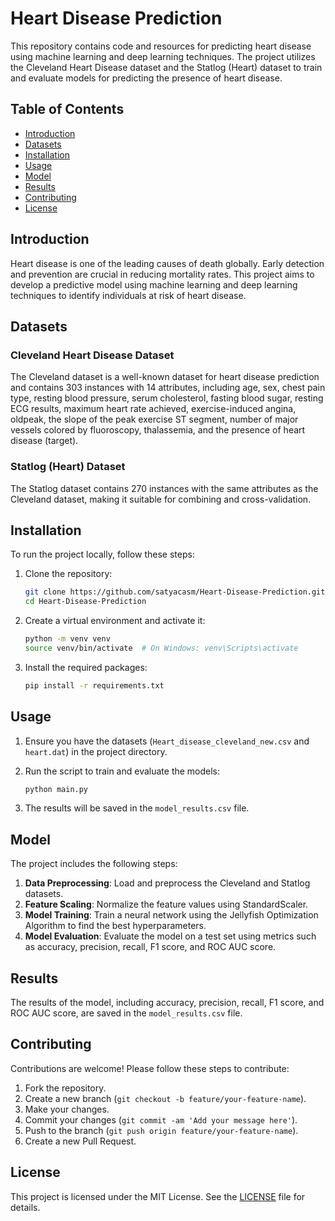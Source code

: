 # Heart Disease Prediction

This repository contains code and resources for predicting heart disease using machine learning and deep learning techniques. The project utilizes the Cleveland Heart Disease dataset and the Statlog (Heart) dataset to train and evaluate models for predicting the presence of heart disease.

## Table of Contents

- [Introduction](#introduction)
- [Datasets](#datasets)
- [Installation](#installation)
- [Usage](#usage)
- [Model](#model)
- [Results](#results)
- [Contributing](#contributing)
- [License](#license)

## Introduction

Heart disease is one of the leading causes of death globally. Early detection and prevention are crucial in reducing mortality rates. This project aims to develop a predictive model using machine learning and deep learning techniques to identify individuals at risk of heart disease.

## Datasets

### Cleveland Heart Disease Dataset
The Cleveland dataset is a well-known dataset for heart disease prediction and contains 303 instances with 14 attributes, including age, sex, chest pain type, resting blood pressure, serum cholesterol, fasting blood sugar, resting ECG results, maximum heart rate achieved, exercise-induced angina, oldpeak, the slope of the peak exercise ST segment, number of major vessels colored by fluoroscopy, thalassemia, and the presence of heart disease (target).

### Statlog (Heart) Dataset
The Statlog dataset contains 270 instances with the same attributes as the Cleveland dataset, making it suitable for combining and cross-validation.

## Installation

To run the project locally, follow these steps:

1. Clone the repository:
    ```sh
    git clone https://github.com/satyacasm/Heart-Disease-Prediction.git
    cd Heart-Disease-Prediction
    ```

2. Create a virtual environment and activate it:
    ```sh
    python -m venv venv
    source venv/bin/activate  # On Windows: venv\Scripts\activate
    ```

3. Install the required packages:
    ```sh
    pip install -r requirements.txt
    ```

## Usage

1. Ensure you have the datasets (`Heart_disease_cleveland_new.csv` and `heart.dat`) in the project directory.

2. Run the script to train and evaluate the models:
    ```sh
    python main.py
    ```

3. The results will be saved in the `model_results.csv` file.

## Model

The project includes the following steps:

1. **Data Preprocessing**: Load and preprocess the Cleveland and Statlog datasets.
2. **Feature Scaling**: Normalize the feature values using StandardScaler.
3. **Model Training**: Train a neural network using the Jellyfish Optimization Algorithm to find the best hyperparameters.
4. **Model Evaluation**: Evaluate the model on a test set using metrics such as accuracy, precision, recall, F1 score, and ROC AUC score.

## Results

The results of the model, including accuracy, precision, recall, F1 score, and ROC AUC score, are saved in the `model_results.csv` file.

## Contributing

Contributions are welcome! Please follow these steps to contribute:

1. Fork the repository.
2. Create a new branch (`git checkout -b feature/your-feature-name`).
3. Make your changes.
4. Commit your changes (`git commit -am 'Add your message here'`).
5. Push to the branch (`git push origin feature/your-feature-name`).
6. Create a new Pull Request.

## License

This project is licensed under the MIT License. See the [LICENSE](LICENSE) file for details.
